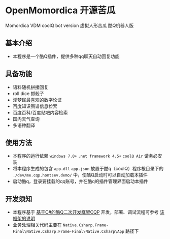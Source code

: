 # OpenMomordica 开源苦瓜

Momordica VDM coolQ bot version
虚拟人形苦瓜 酷Q机器人版

## 基本介绍

- 本程序是一个酷Q插件，提供多种qq聊天自动回复功能

## 具备功能

- 语料随机拼接回复
- roll dice 掷骰子
- 淫梦民最喜欢的数字论证
- 百度知识图谱信息检索
- 百度百科/百度贴吧内容检索
- 国内天气查询
- 多语种翻译

## 使用方法

- 本程序的运行依赖 `windows 7.0+` `.net framework 4.5+` `coolQ Air` 请务必安装
- 将本程序生成的包含 `app.dll` `app.json` 放置于酷q（coolQ）程序根目录下的 `./dev/me.cqp.hontsev.demo/` 中，使酷Q启动时可以自动加载本插件
- 启动酷q，登录要挂载的qq账号，并在酷q的插件管理界面启动本插件

## 开发须知

- 本程序基于 [基于C#的酷Q二次开发框架CQP](https://github.com/Flexlive/CQP/) 开发，部署、调试流程可参考 [该框架的说明](https://cqp.cc/t/29261)
- 业务处理相关代码主要在 `Native.Csharp.Frame-Final\Native.Csharp.Frame-Final\Native.Csharp\App` 路径下







